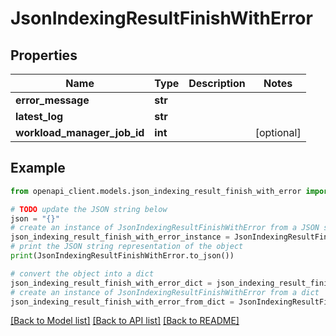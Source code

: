 # JsonIndexingResultFinishWithError


## Properties

Name | Type | Description | Notes
------------ | ------------- | ------------- | -------------
**error_message** | **str** |  | 
**latest_log** | **str** |  | 
**workload_manager_job_id** | **int** |  | [optional] 

## Example

```python
from openapi_client.models.json_indexing_result_finish_with_error import JsonIndexingResultFinishWithError

# TODO update the JSON string below
json = "{}"
# create an instance of JsonIndexingResultFinishWithError from a JSON string
json_indexing_result_finish_with_error_instance = JsonIndexingResultFinishWithError.from_json(json)
# print the JSON string representation of the object
print(JsonIndexingResultFinishWithError.to_json())

# convert the object into a dict
json_indexing_result_finish_with_error_dict = json_indexing_result_finish_with_error_instance.to_dict()
# create an instance of JsonIndexingResultFinishWithError from a dict
json_indexing_result_finish_with_error_from_dict = JsonIndexingResultFinishWithError.from_dict(json_indexing_result_finish_with_error_dict)
```
[[Back to Model list]](../README.md#documentation-for-models) [[Back to API list]](../README.md#documentation-for-api-endpoints) [[Back to README]](../README.md)


